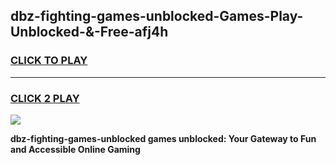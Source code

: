 
## dbz-fighting-games-unblocked-Games-Play-Unblocked-&-Free-afj4h
<h3>
<a href="https://premium76.site?title=dbz-fighting-games-unblocked&ref=24A">CLICK TO PLAY</a></h3>
<hr>

<h3>
<a href="https://premium76.site?title=dbz-fighting-games-unblocked&ref=24A">CLICK 2 PLAY</a>
  
</h3>

<a href="https://premium76.site?title=dbz-fighting-games-unblocked&ref=24A"><img src="https://clearcache.store/games.png"></a>


**dbz-fighting-games-unblocked games unblocked: Your Gateway to Fun and Accessible Online Gaming**

